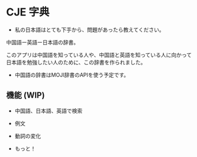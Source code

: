 # CJE 字典

* 私の日本語はとても下手から、問題があったら教えてください。

中国語ー英語ー日本語の辞書。

このアプリは中国語を知っている人や、中国語と英語を知っている人に向かって日本語を勉強したい人のために、この辞書を作られました。

* 中国語の辞書はMOJI辞書のAPIを使う予定です。

## 機能 (WIP)

* 中国語、日本語、英語で検索

* 例文

* 動詞の変化

* もっと！
